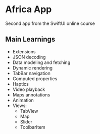 # Africa App

Second app from the SwiftUI online course

## Main Learnings

- Extensions
- JSON decoding
- Data modeling and fetching
- Dynamic rendering
- TabBar navigation
- Computed properties
- Haptics
- Video playback
- Maps annotations
- Animation
- Views:
  - TabView
  - Map
  - Slider
  - ToolbarItem
